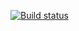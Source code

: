 [![Build status](https://ci.appveyor.com/api/projects/status/a36j30xwi5856t8o?svg=true)](https://ci.appveyor.com/project/ulyana190909/task-4-automated-testing)